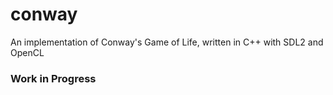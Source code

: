 # conway
An implementation of Conway's Game of Life, written in C++ with SDL2 and OpenCL

### Work in Progress

